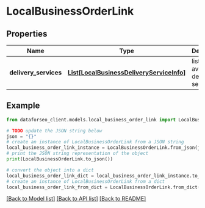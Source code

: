 # LocalBusinessOrderLink


## Properties

Name | Type | Description | Notes
------------ | ------------- | ------------- | -------------
**delivery_services** | [**List[LocalBusinessDeliveryServiceInfo]**](LocalBusinessDeliveryServiceInfo.md) | lists available delivery services | [optional] 

## Example

```python
from dataforseo_client.models.local_business_order_link import LocalBusinessOrderLink

# TODO update the JSON string below
json = "{}"
# create an instance of LocalBusinessOrderLink from a JSON string
local_business_order_link_instance = LocalBusinessOrderLink.from_json(json)
# print the JSON string representation of the object
print(LocalBusinessOrderLink.to_json())

# convert the object into a dict
local_business_order_link_dict = local_business_order_link_instance.to_dict()
# create an instance of LocalBusinessOrderLink from a dict
local_business_order_link_from_dict = LocalBusinessOrderLink.from_dict(local_business_order_link_dict)
```
[[Back to Model list]](../README.md#documentation-for-models) [[Back to API list]](../README.md#documentation-for-api-endpoints) [[Back to README]](../README.md)


